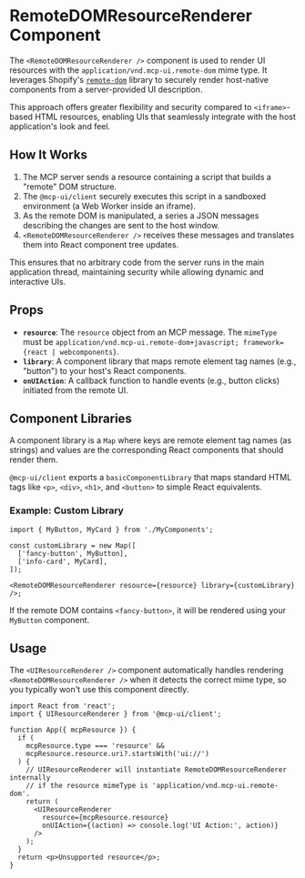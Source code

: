 # RemoteDOMResourceRenderer Component

The `<RemoteDOMResourceRenderer />` component is used to render UI resources with the `application/vnd.mcp-ui.remote-dom` mime type. It leverages Shopify's [`remote-dom`](https://github.com/Shopify/remote-dom) library to securely render host-native components from a server-provided UI description.

This approach offers greater flexibility and security compared to `<iframe>`-based HTML resources, enabling UIs that seamlessly integrate with the host application's look and feel.

## How It Works

1. The MCP server sends a resource containing a script that builds a "remote" DOM structure.
2. The `@mcp-ui/client` securely executes this script in a sandboxed environment (a Web Worker inside an iframe).
3. As the remote DOM is manipulated, a series a JSON messages describing the changes are sent to the host window.
4. `<RemoteDOMResourceRenderer />` receives these messages and translates them into React component tree updates.

This ensures that no arbitrary code from the server runs in the main application thread, maintaining security while allowing dynamic and interactive UIs.

## Props

- **`resource`**: The `resource` object from an MCP message. The `mimeType` must be `application/vnd.mcp-ui.remote-dom+javascript; framework={react | webcomponents}`.
- **`library`**: A component library that maps remote element tag names (e.g., "button") to your host's React components.
- **`onUIAction`**: A callback function to handle events (e.g., button clicks) initiated from the remote UI.

## Component Libraries

A component library is a `Map` where keys are remote element tag names (as strings) and values are the corresponding React components that should render them.

`@mcp-ui/client` exports a `basicComponentLibrary` that maps standard HTML tags like `<p>`, `<div>`, `<h1>`, and `<button>` to simple React equivalents.

### Example: Custom Library

```tsx
import { MyButton, MyCard } from './MyComponents';

const customLibrary = new Map([
  ['fancy-button', MyButton],
  ['info-card', MyCard],
]);

<RemoteDOMResourceRenderer resource={resource} library={customLibrary} />;
```

If the remote DOM contains `<fancy-button>`, it will be rendered using your `MyButton` component.

## Usage

The `<UIResourceRenderer />` component automatically handles rendering `<RemoteDOMResourceRenderer />` when it detects the correct mime type, so you typically won't use this component directly.

```tsx
import React from 'react';
import { UIResourceRenderer } from '@mcp-ui/client';

function App({ mcpResource }) {
  if (
    mcpResource.type === 'resource' &&
    mcpResource.resource.uri?.startsWith('ui://')
  ) {
    // UIResourceRenderer will instantiate RemoteDOMResourceRenderer internally
    // if the resource mimeType is 'application/vnd.mcp-ui.remote-dom'.
    return (
      <UIResourceRenderer
        resource={mcpResource.resource}
        onUIAction={(action) => console.log('UI Action:', action)}
      />
    );
  }
  return <p>Unsupported resource</p>;
}
```
